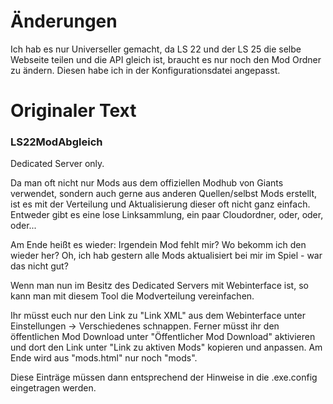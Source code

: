 # Änderungen

Ich hab es nur Universeller gemacht, da LS 22 und der LS 25 die selbe Webseite teilen und die API gleich ist, braucht es nur noch den Mod Ordner zu ändern. Diesen habe ich in der Konfigurationsdatei angepasst.

# Originaler Text
### LS22ModAbgleich
Dedicated Server only.

Da man oft nicht nur Mods aus dem offiziellen Modhub von Giants verwendet, sondern auch gerne aus anderen Quellen/selbst Mods erstellt, ist es mit der Verteilung und Aktualisierung dieser oft nicht ganz einfach.
Entweder gibt es eine lose Linksammlung, ein paar Cloudordner, oder, oder, oder...

Am Ende heißt es wieder: Irgendein Mod fehlt mir? Wo bekomm ich den wieder her?
Oh, ich hab gestern alle Mods aktualisiert bei mir im Spiel - war das nicht gut?

Wenn man nun im Besitz des Dedicated Servers mit Webinterface ist, so kann man mit diesem Tool die Modverteilung vereinfachen.

Ihr müsst euch nur den Link zu "Link XML" aus dem Webinterface unter Einstellungen -> Verschiedenes schnappen.
Ferner müsst ihr den öffentlichen Mod Download unter "Öffentlicher Mod Download" aktivieren und dort den Link unter "Link zu aktiven Mods" kopieren und anpassen. Am Ende wird aus "mods.html" nur noch "mods".

Diese Einträge müssen dann entsprechend der Hinweise in die .exe.config eingetragen werden.

